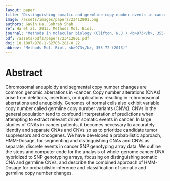 ```yaml
---
layout: paper
title: "Distinguishing somatic and germline copy number events in cancer patient DNA hybridized to whole-genome SNP genotyping arrays."
image: /assets/images/papers/23412801.png
authors: Gavin Ha, Sohrab Shah
ref: Ha et al. 2013. Methods Mol. Biol..
journal: "Methods in molecular biology (Clifton, N.J.) <b>973</b>, 355-72 (2013)"
pdf: /assets/pdfs/papers/23412801.pdf
doi: 10.1007/978-1-62703-281-0_22
abbrev: "Methods Mol. Biol. <b>973</b>, 355-72 (2013)"
---
```


# Abstract

Chromosomal aneuploidy and segmental copy number changes are common genomic aberrations in -cancer. Copy number alterations (CNAs) arise from deletions, insertions, or duplications resulting in -chromosomal aberrations and aneuploidy. Genomes of normal cells also exhibit variable copy number called germline copy number variants (CNVs). CNVs in the general population tend to confound interpretation of predictions when attempting to extract relevant driver somatic events in cancer. In large studies of CNAs in cancer patients, it becomes necessary to accurately identify and separate CNAs and CNVs so as to prioritize candidate tumor suppressors and oncogenes. We have developed a probabilistic approach, HMM-Dosage, for segmenting and distinguishing CNAs and CNVs as separate, discrete events in cancer SNP genotyping array data. We outline the steps and computer code for the analysis of whole-genome cancer DNA hybridized to SNP genotyping arrays, focusing on distinguishing somatic CNA and germline CNVs, and describe the combined approach of HMM-Dosage for probabilistic inference and classification of somatic and germline copy number changes.

